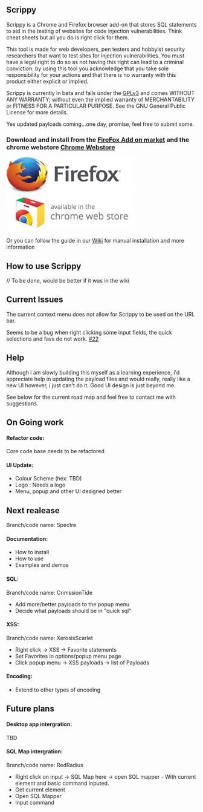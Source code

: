 ## Scrippy
Scrippy is a Chrome and Firefox browser add-on that stores SQL statements to aid in the testing of websites for code injection vulnerabilities. Think cheat sheets but all you do is right click for them.  

This tool is made for web developers, pen testers and hobbyist security researchers that want to test sites for injection vulnerabilities. You must have a legal right to do so as not having this right can lead to a criminal conviction. by using this tool you acknowledge that you take sole responsibility for your actions and that there is no warranty with this product either explicit or implied. 

Scrippy is currently in beta and falls under the [GPLv3](http://www.gnu.org/licenses/gpl.html "GPLv3") and comes WITHOUT ANY WARRANTY; without even the implied warranty of MERCHANTABILITY or FITNESS FOR A PARTICULAR PURPOSE. See the GNU General Public License for more details.

Yes updated payloads coming...one day, promise, feel free to submit some.

### Download and install from the [FireFox Add on market](https://addons.mozilla.org/en-US/firefox/addon/scrippy/ "Scrippy on FireFox AMO") and the chrome webstore [Chrome Webstore](https://chrome.google.com/webstore/detail/scrippy/iihdoobgnenacmgkoghchfionpnleoea "Scrippy on Chrome Extension Store")
![Firefox](firefoxpng.png)
![Chrome](chromelogo.png)

Or you can follow the guide in our [Wiki](https://github.com/Lmnoppy/Scrippy/wiki "Scrippy Wiki") for manual installation and more information

## How to use Scrippy

// To be done, would be better if it was in the wiki

## Current Issues
The current context menu does not allow for Scrippy to be used on the URL bar.

Seems to be a bug when right clicking some input fields, the quick selections and favs do not work. [#22](https://github.com/Lmnoppy/Scrippy/issues/22 "On some input... #22")  

## Help
Although i am slowly building this myself as a learning experience, i'd appreciate help in updating the payload files and would really, really like a new UI however, i just can't do it. Good UI design is just beyond me.

See below for the current road map and feel free to contact me with suggestions. 

## On Going work

#### Refactor code:
Core code base needs to be refactored 

#### UI Update:
*   Colour Scheme (hex: TBD)
*   Logo : Needs a logo
*   Menu, popup and other UI designed better

## Next realease  
Branch/code name: Spectre

#### Documentation:
*   How to install
*   How to use
*   Examples and demos

#### SQL:
Branch/code name: CrimssionTide
*   Add more/better payloads to the popup menu
*    Decide what payloads should be in "quick sql" 

#### XSS:
Branch/code name: XerosisScarlet
*    Right click -> XSS -> Favorite statements
*    Set Favorites in options/popup menu page
*    Click popup menu -> XSS payloads -> list of Payloads

#### Encoding:
*   Extend to other types of encoding

## Future plans

#### Desktop app intergration:
TBD

#### SQL Map intergration:
Branch/code name: RedRadius

*    Right click on input -> SQL Map here -> open SQL mapper - With current element and basic command inputed.
*    Get current element 
*    Open SQL Mapper
*    Input command         
